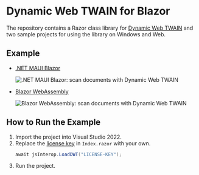 # Dynamic Web TWAIN for Blazor
The repository contains a Razor class library for [Dynamic Web TWAIN](https://www.dynamsoft.com/web-twain/overview/) and two sample projects for using the library on Windows and Web.

## Example
- [.NET MAUI Blazor](https://github.com/yushulx/Razor-Web-TWAIN/tree/main/example/MauiDocumentScanner)
    
    ![.NET MAUI Blazor: scan documents with Dynamic Web TWAIN](https://www.dynamsoft.com/codepool/img/2023/04/dotnet-maui-windows-document-scanner.png)

- [Blazor WebAssembly](https://github.com/yushulx/Razor-Web-TWAIN/tree/main/example/web)

    ![Blazor WebAssembly: scan documents with Dynamic Web TWAIN](https://www.dynamsoft.com/codepool/img/2023/04/dotnet-blazor-web-document-scanner.png)

## How to Run the Example
1. Import the project into Visual Studio 2022.
2. Replace the [license key](https://www.dynamsoft.com/customer/license/trialLicense?product=dwt) in `Index.razor` with your own.
    ```cs
    await jsInterop.LoadDWT("LICENSE-KEY");
    ```
3. Run the project.
    
    